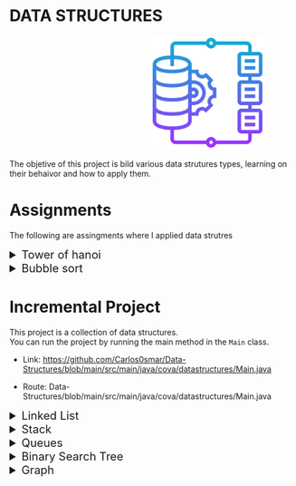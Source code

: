 # DATA STRUCTURES


<img src="images/data-integration_3316399.png" alt="Alt text" width="200" height="200" style="margin-left:250px;"/>

The objetive of this project is bild various data strutures types, learning on their behaivor and how to apply them.


# Assignments 

The following are assingments where I applied data strutres

<details>
<summary style="font-size: 20px;"> Tower of hanoi </summary>

<!-- ## Tower of hanoi -->
 On this assingment was applied the data struture stacks <br>

Delayed Submission Note: the date of the last comment was made one day after the date of submission, this was done to correct the way to implement it. I did it manually and it was modified so that it has the algorithm to reach the result by itself.

- assignment link: https://github.com/Carlos0smar/Data-Structures/tree/main/src/main/java/cova/assignments/towersofhanoi

- assignment source: Data-Structures\src\main\java\cova\assignments\towersofhanoi

</details>

<details>
<summary style="font-size: 20px;"> Bubble sort </summary>

<!-- ## Bubble sort -->
 On this assingment was applied the bubble sorting algorithm <br>

- assignment link: https://github.com/Carlos0smar/Data-Structures/tree/main/src/main/java/cova/assignments/bubblesort

- assignment source: Data-Structures/tree/main/src/main/java/cova/assignments/bubblesort

</details>


# Incremental Project

This project is a collection of data structures. <br>
You can run the project by running the main method in the `Main` class.
- Link: https://github.com/Carlos0smar/Data-Structures/blob/main/src/main/java/cova/datastructures/Main.java
  
- Route: Data-Structures/blob/main/src/main/java/cova/datastructures/Main.java

<details>
<summary style="font-size: 20px;"> Linked List </summary>

<!-- ## Linked List -->

This data structure is a collection of nodes, where each node has a reference to the next node in the list. The first node is called the head and the last node is called the tail. The tail node has a reference to null.


<img src="images/link_617140.png" alt="Alt text" width="100" height="100" style="margin-left:250px;"/>

Linked list and doubly linked list implementation:

- Link: https://github.com/Carlos0smar/Data-Structures/tree/main/src/main/java/cova/datastructures/linkedlists
  
- Route: Data-Structures/tree/main/src/main/java/cova/datastructures/linkedlists

Test cases for linked list and doubly linked list:

- Link: https://github.com/Carlos0smar/Data-Structures/tree/main/src/test/java/linkedliststests
- Route: Data-Structures/tree/main/src/test/java/linkedliststests

</details>


<details>
<summary style="font-size: 20px;"> Stack </summary>

<!-- ## Stack -->

This data structure is a collection of elements, with two main principal operations: push, which adds an element to the collection, and pop, which removes the most recently added element that was not yet removed.

<img src="images/stack.png" alt="Alt text" width="100" height="100" style="margin-left:250px;"/>

Stack implementation:

- Link: https://github.com/Carlos0smar/Data-Structures/tree/main/src/main/java/cova/datastructures/stacks
- Route: Data-Structures/tree/main/src/main/java/cova/datastructures/stacks

Test cases for stack:

- Link: https://github.com/Carlos0smar/Data-Structures/tree/main/src/test/java/stackstests
- Route: Data-Structures/tree/main/src/test/java/stackstests

</details>

<details>
<summary style="font-size: 20px;"> Queues </summary>

<!-- ## Queue -->

This data structure is a collection of elements which follows FIFO method , with two main principal operations: enqueue, which adds an element to the collection, and dequeue, which removes the first added element that was not yet removed.

<img src="images/queue.png" alt="Alt text" width="100" height="100" style="margin-left:250px;"/>

Queue and Dequeue with doubly linked list implementation:

- Link: https://github.com/Carlos0smar/Data-Structures/tree/main/src/main/java/cova/datastructures/queues
- Route: Data-Structures/tree/main/src/main/java/cova/datastructures/queues

Test cases for queue and dequeue:

- Link: https://github.com/Carlos0smar/Data-Structures/tree/main/src/test/java/queuestests
- Route: Data-Structures/tree/main/src/test/java/queuestests

</details>

<details>
<summary style="font-size: 20px;"> Binary Search Tree </summary>

<!-- ## Binary Search Tree -->

This data structure is a collection of nodes, where each node has a reference to the left and right child. The left child is less than the parent node and the right child is greater than the parent node.

<img src="images/tree.png" alt="Alt text" width="150" height="150" style="margin-left:250px;"/>

Binary Search Tree implementation:

- Link: https://github.com/Carlos0smar/Data-Structures/tree/main/src/test/java/treetests
- Route: Data-Structures/tree/main/src/test/java/treetests

Test cases for binary search tree:

- Link: https://github.com/Carlos0smar/Data-Structures/tree/main/src/test/java/treetests
- Route: Data-Structures/tree/main/src/test/java/treetests

</details>

<details>
<summary style="font-size: 20px;"> Graph </summary>

<!-- ## Graph -->

This data structure is a collection of nodes, where each node has a reference to the other nodes in the graph. The graph can be directed or undirected.

<img src="images/graphs.png" alt="Alt text" width="150" height="150" style="margin-left:250px;"/>

Graph implementation:

- Link: https://github.com/Carlos0smar/Data-Structures/tree/main/src/main/java/cova/datastructures/Graphs
- Route: Data-Structures/tree/main/src/main/java/cova/datastructures/Graphs

Test cases for graph:

- Link: https://github.com/Carlos0smar/Data-Structures/tree/main/src/test/java/graphtests
- Route: Data-Structures/tree/main/src/test/java/graphtests

</details>

